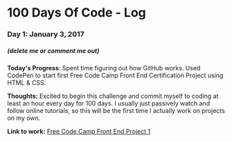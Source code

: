 # 100 Days Of Code - Log

### Day 1: January 3, 2017 
##### (delete me or comment me out)

**Today's Progress**:  Spent time figuring out how GitHub works. Used CodePen to start first Free Code Camp Front End Certification Project using HTML & CSS.

**Thoughts:** Excited to begin this challenge and commit myself to coding at least an hour every day for 100 days. I usually just passively watch and follow online tutorials, so this will be the first time I actually work on projects on my own.

**Link to work:** [Free Code Camp Front End Project 1](https://codepen.io/surrealstardust/pen/ygLELP)

